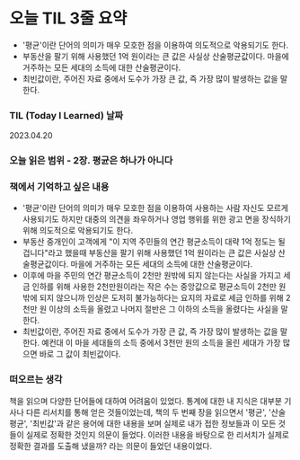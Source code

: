 # 오늘 TIL 3줄 요약

- '평균'이란 단어의 의미가 매우 모호한 점을 이용하여 의도적으로 악용되기도 한다.
- 부동산을 팔기 위해 사용했던 1억 원이라는 큰 값은 사실상 산술평균값이다. 마을에 거주하는 모든 세대의 소득에 대한 산술평균이다.
- 최빈값이란, 주어진 자료 중에서 도수가 가장 큰 값, 즉 가장 많이 발생하는 값을 말한다.

### TIL (Today I Learned) 날짜

2023.04.20

### 오늘 읽은 범위 - 2장. 평균은 하나가 아니다

### 책에서 기억하고 싶은 내용

- '평균'이란 단어의 의미가 매우 모호한 점을 이용하여 사용하는 사람 자신도 모르게 사용되기도 하지만 대중의 의견을 좌우하거나 영업 행위를 위한 광고 면을 장식하기 위해 의도적으로 악용되기도 한다.
- 부동산 중개인이 고객에게 "이 지역 주민들의 연간 평균소득이 대략 1억 정도는 될 겁니다"라고 했을때 부동산을 팔기 위해 사용했던 1억 원이라는 큰 값은 사실상 산술평균값이다. 마을에 거주하는 모든 세대의 소득에 대한 산술평균이다.
- 이후에 마을 주민의 연간 평균소득이 2천만 원밖에 되지 않는다는 사실을 가지고 세금 인하를 위해 사용한 2천만원이라는 작은 수는 중앙값으로 평균소득이 2천만 원밖에 되지 않으니까 인상은 도저히 불가능하다는 요지의 자료로 세금 인하를 위해 2천만 원 이상의 소득을 올렸고 나머지 절반은 그 이하의 소득을 올렸다는 사실을 말한다.
- 최빈값이란, 주어진 자료 중에서 도수가 가장 큰 값, 즉 가장 많이 발생하는 값을 말한다. 예컨대 이 마을 세대들의 소득 중에서 3천만 원의 소득을 올린 세대가 가장 많으면 바로 그 값이 최빈값이다.

### 떠오르는 생각

책을 읽으며 다양한 단어들에 대하여 어려움이 있었다. 통계에 대한 내 지식은 대부분 기사나 다른 리서치를 통해 얻은 것들이었는데, 책의 두 번째 장을 읽으면서 '평균', '산술평균', '최빈값'과 같은 용어에 대한 내용을 보며 실제로 내가 접한 정보들과 이 모든 것들이 실제로 정확한 것인지 의문이 들었다. 이러한 내용을 바탕으로 한 리서치가 실제로 정확한 결과를 도출해 냈을까? 라는 의문이 들었던 내용이었다.
